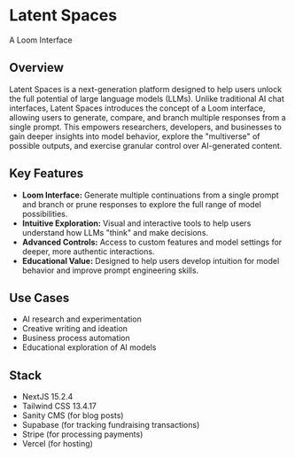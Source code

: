 # Latent Spaces
A Loom Interface

## Overview

Latent Spaces is a next-generation platform designed to help users unlock the full potential of large language models (LLMs). Unlike traditional AI chat interfaces, Latent Spaces introduces the concept of a Loom interface, allowing users to generate, compare, and branch multiple responses from a single prompt. This empowers researchers, developers, and businesses to gain deeper insights into model behavior, explore the "multiverse" of possible outputs, and exercise granular control over AI-generated content.

## Key Features

- **Loom Interface:** Generate multiple continuations from a single prompt and branch or prune responses to explore the full range of model possibilities.
- **Intuitive Exploration:** Visual and interactive tools to help users understand how LLMs "think" and make decisions.
- **Advanced Controls:** Access to custom features and model settings for deeper, more authentic interactions.
- **Educational Value:** Designed to help users develop intuition for model behavior and improve prompt engineering skills.

## Use Cases

- AI research and experimentation
- Creative writing and ideation
- Business process automation
- Educational exploration of AI models

## Stack

- NextJS 15.2.4
- Tailwind CSS 13.4.17
- Sanity CMS (for blog posts)
- Supabase (for tracking fundraising transactions)
- Stripe (for processing payments)
- Vercel (for hosting)

